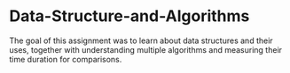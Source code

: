 # Data-Structure-and-Algorithms
The goal of this assignment was to learn about data structures and their uses, together with understanding multiple algorithms and measuring their time duration for comparisons.
